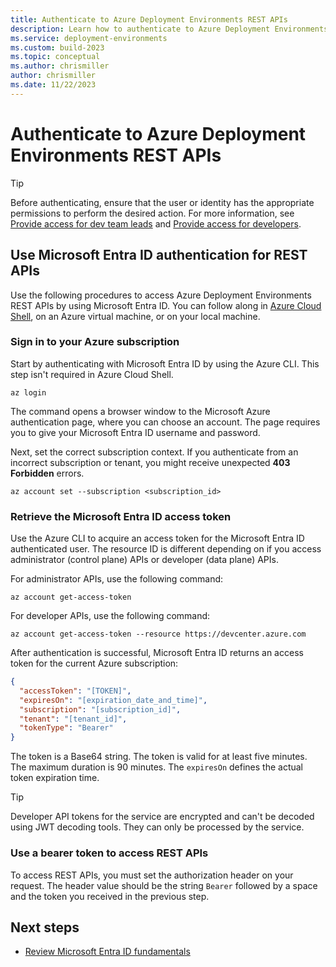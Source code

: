 ```yaml
---
title: Authenticate to Azure Deployment Environments REST APIs
description: Learn how to authenticate to Azure Deployment Environments REST APIs by using Microsoft Entra ID.
ms.service: deployment-environments
ms.custom: build-2023
ms.topic: conceptual
ms.author: chrismiller
author: chrismiller
ms.date: 11/22/2023
---
```


# Authenticate to Azure Deployment Environments REST APIs

> [!TIP]
> Before authenticating, ensure that the user or identity has the appropriate permissions to perform the desired action. For more information, see [Provide access for dev team leads](./how-to-configure-project-admin.md) and [Provide access for developers](./how-to-configure-deployment-environments-user.md).

<a name='using-azure-ad-authentication-for-rest-apis'></a>

## Use Microsoft Entra ID authentication for REST APIs

Use the following procedures to access Azure Deployment Environments REST APIs by using Microsoft Entra ID. You can follow along in [Azure Cloud Shell](../../articles/cloud-shell/quickstart.md), on an Azure virtual machine, or on your local machine.

### Sign in to your Azure subscription

Start by authenticating with Microsoft Entra ID by using the Azure CLI. This step isn't required in Azure Cloud Shell.

```azurecli
az login
```

The command opens a browser window to the Microsoft Azure authentication page, where you can choose an account. The page requires you to give your Microsoft Entra ID username and password.

Next, set the correct subscription context. If you authenticate from an incorrect subscription or tenant, you might receive unexpected **403 Forbidden** errors.

```azurecli
az account set --subscription <subscription_id>
```

<a name='retrieve-the-azure-ad-access-token'></a>

### Retrieve the Microsoft Entra ID access token

Use the Azure CLI to acquire an access token for the Microsoft Entra ID authenticated user. The resource ID is different depending on if you access administrator (control plane) APIs or developer (data plane) APIs.

For administrator APIs, use the following command:
```azurecli-interactive
az account get-access-token
```

For developer APIs, use the following command:
```azurecli-interactive
az account get-access-token --resource https://devcenter.azure.com
```

After authentication is successful, Microsoft Entra ID returns an access token for the current Azure subscription:

```json
{
  "accessToken": "[TOKEN]",
  "expiresOn": "[expiration_date_and_time]",
  "subscription": "[subscription_id]",
  "tenant": "[tenant_id]",
  "tokenType": "Bearer"
}
```

The token is a Base64 string. The token is valid for at least five minutes. The maximum duration is 90 minutes. The `expiresOn` defines the actual token expiration time.

> [!TIP]
> Developer API tokens for the service are encrypted and can't be decoded using JWT decoding tools. They can only be processed by the service.


### Use a bearer token to access REST APIs

To access REST APIs, you must set the authorization header on your request. The header value should be the string `Bearer` followed by a space and the token you received in the previous step.

## Next steps

- [Review Microsoft Entra ID fundamentals](../../articles/active-directory/fundamentals/whatis.md)
